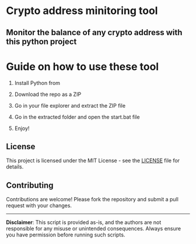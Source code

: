 # Crypto address minitoring tool  

## Monitor the balance of any crypto address with this python project   
     
# Guide on how to use these tool 
  
1. Install Python from  
    
2. Download the repo as a ZIP
  
3. Go in your file explorer and extract the ZIP file  

4. Go in the extracted folder and open the start.bat file  
 
5. Enjoy!
  
## License      
 
This project is licensed under the MIT License - see the [LICENSE](LICENSE) file for details. 
     
## Contributing 

Contributions are welcome! Please fork the repository and submit a pull request with your changes.    
  
---   
   
**Disclaimer**: This script is provided as-is, and the authors are not responsible for any misuse or unintended consequences. Always ensure you have permission before running such scripts.